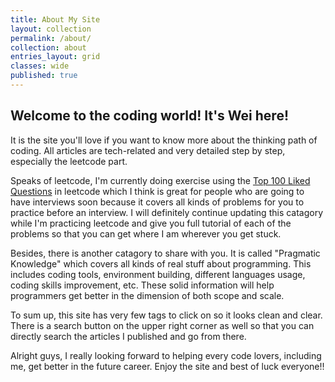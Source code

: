 ```yaml
---
title: About My Site
layout: collection
permalink: /about/
collection: about
entries_layout: grid
classes: wide
published: true
---
```


## Welcome to the coding world! It's Wei here!

It is the site you'll love if you want to know more about the thinking path of coding. All articles are tech-related and very detailed step by step, especially the leetcode part.

Speaks of leetcode, I'm currently doing exercise using the [Top 100 Liked Questions](https://leetcode.com/problemset/top-100-liked-questions/) in leetcode which I think is great for people who are going to have interviews soon because it covers all kinds of problems for you to practice before an interview. I will definitely continue updating this catagory while I'm practicing leetcode and give you full tutorial of each of the problems so that you can get where I am wherever you get stuck.

Besides, there is another catagory to share with you. It is called "Pragmatic Knowledge" which covers all kinds of real stuff about programming. This includes coding tools, environment building, different languages usage, coding skills improvement, etc. These solid information will help programmers get better in the dimension of both scope and scale.

To sum up, this site has very few tags to click on so it looks clean and clear. There is a search button on the upper right corner as well so that you can directly search the articles I published and go from there.

Alright guys, I really looking forward to helping every code lovers, including me, get better in the future career. Enjoy the site and best of luck everyone!!
